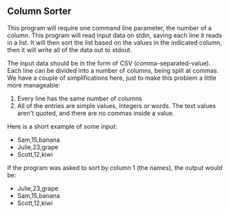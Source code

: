 ## Column Sorter
This program will require one command line parameter, the number of a column. This program will read input data on ​stdin​, saving each line it reads in a list. It will then sort the list based on the values in the indicated column, then it will write all of the data out to ​stdout​.


The input data should be in the form of CSV (comma-separated-value). Each line can be divided into a number of columns, being split at commas. We have a couple of simplifications here, just to make this problem a little more manageable:
1. Every line has the same number of columns
2. All of the entries are simple values, integers or words. The text values aren't quoted, and there are no commas inside a value.


Here is a short example of some input:
* Sam,15,banana
* Julie,23,grape
* Scott,12,kiwi

If the program was asked to sort by column 1 (the names), the output would be: 
* Julie,23,grape
* Sam,15,banana
* Scott,12,kiwi
